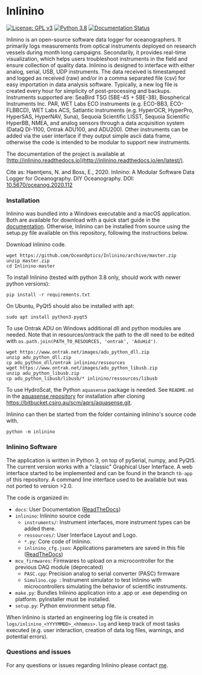 Inlinino
========
[![License: GPL v3](https://img.shields.io/badge/License-GPLv3-blue.svg)](https://www.gnu.org/licenses/gpl-3.0)
[![Python 3.8](https://img.shields.io/badge/Python-3.8-blue.svg)](https://www.python.org/downloads/)
[![Documentation Status](https://readthedocs.org/projects/inlinino/badge/?version=latest)](https://inlinino.readthedocs.io/en/latest/?badge=latest)

Inlinino is an open-source software data logger for oceanographers. It primarily logs measurements from optical instruments deployed on research vessels during month long campaigns. Secondarily, it provides real-time visualization, which helps users troubleshoot instruments in the field and ensure collection of quality data. Inlinino is designed to interface with either analog, serial, USB, UDP instruments. The data received is timestamped and logged as received (raw) and/or in a comma separated file (csv) for easy importation in data analysis software. Typically, a new log file is created every hour for simplicity of post-processing and backups. Instruments supported are: SeaBird TSG (SBE-45 + SBE-38), Biospherical Instruments Inc. PAR, WET Labs ECO instruments (e.g. ECO-BB3, ECO-FLBBCD), WET Labs ACS, Satlantic instruments (e.g. HyperOCR, HyperPro, HyperSAS, HyperNAV, Suna), Sequoia Scientific LISST, Sequoia Scientific HyperBB, NMEA, and analog sensors through a data acquisition system (DataQ DI-1100, Ontrak ADU100, and ADU200). Other instruments can be added via the user interface if they output simple ascii data frame, otherwise the code is intended to be modular to support new instruments. 
     
The documentation of the project is available at [http://inlinino.readthedocs.io](http://inlinino.readthedocs.io/en/latest/).

Cite as:
Haentjens, N. and Boss, E., 2020. Inlinino: A Modular Software Data Logger for Oceanography. DIY Oceanography. DOI: [10.5670/oceanog.2020.112](https://doi.org/10.5670/oceanog.2020.112)


### Installation
Inlinino was bundled into a Windows executable and a macOS application. Both are available for download with a quick start guide in the [documentation](https://inlinino.readthedocs.io/en/latest/quick_start.html). Otherwise, Inlinino can be installed from source using the setup.py file available on this repository, following the instructions below.

Download Inlinino code.
 
    wget https://github.com/OceanOptics/Inlinino/archive/master.zip
    unzip master.zip
    cd Inlinino-master
 
To install Inlinino (tested with python 3.8 only, should work with newer python versions):

    pip install -r requirements.txt

On Ubuntu, PyQt5 should also be installed with apt:

    sudo apt install python3-pyqt5

To use Ontrak ADU on Windows additional dll and python modules are needed. Note that in resources/ontrack the path to the dll need to be edited with `os.path.join(PATH_TO_RESOURCES, 'ontrak', 'AduHid')`.
    
    wget https://www.ontrak.net/images/adu_python_dll.zip
    unzip adu_python_dll.zip
    cp adu_python_dll/ontrak inlinino/ressources
    wget https://www.ontrak.net/images/adu_python_libusb.zip
    unzip adu_python_libusb.zip
    cp adu_python_libusb/libusb/* inlinino/ressources/libusb

To use HydroScat, the Python `aquasense` package is needed. See `README.md` in the [aquasense repository](https://bitbucket.csiro.au/projects/AQRS/repos/aquasense/browse) for installation after cloning https://bitbucket.csiro.au/scm/aqrs/aquasense.git.

Inlinino can then be started from the folder containing inlinino's source code with.

    python -m inlinino

### Inlinino Software
The application is written in Python 3, on top of pySerial, numpy, and PyQt5. The current version works with a "classic" Graphical User Interface. A web interface started to be implemented and can be found in the branch `tb-app` of this repository. A command line interface used to be available but was not ported to version >2.0.

The code is organized in:
  + `docs`: User Documentation ([ReadTheDocs](https://inlinino.readthedocs.io/))
  + `inlinino`: Inlinino source code
    - `instruments/`:  Instrument interfaces, more instrument types can be added there.
    - `ressources/`: User Interface Layout and Logo.
    - `*.py`: Core code of Inlinino.
    - `inlinino_cfg.json`: Applications parameters are saved in this file ([ReadTheDocs](https://inlinino.readthedocs.io/en/latest/cfg.html))
  + `mcu_firmwares`: Firmwares to upload on a microcontroller for the previous DAQ module (deprecated)
    - `PASC.cpp`: Precision analog to serial converter (PASC) firmware
    - `Simulino.cpp `: Instrument simulator to test Inlinino with microcontrollers simulating the behavior of scientific instruments.
  + `make.py`: Bundles Inlinino application into a .app or .exe depending on platform. pyInstaller must be installed.
  + `setup.py`: Python environment setup file.

When Inlinino is started an engineering log file is created in `logs/inlinino_<YYYYMMDD>_<hhmmss>.log` and keep track of most tasks executed (e.g. user interaction, creation of data log files, warnings, and potential errors).

### Questions and issues
For any questions or issues regarding Inlinino please contact [me](mailto:nils.haentjens+inlinino@maine.edu).
